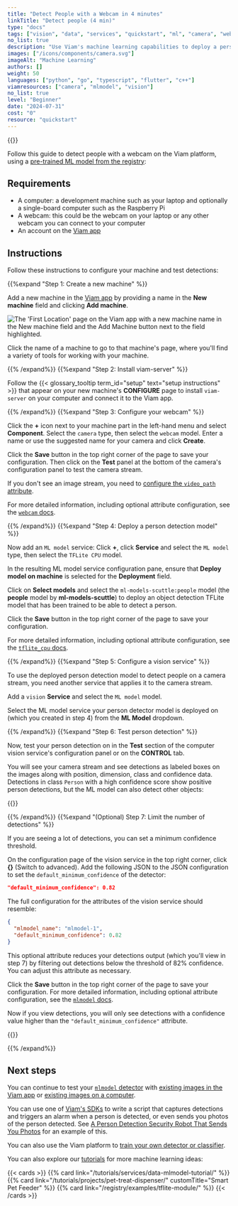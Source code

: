 ```yaml
---
title: "Detect People with a Webcam in 4 minutes"
linkTitle: "Detect people (4 min)"
type: "docs"
tags: ["vision", "data", "services", "quickstart", "ml", "camera", "webcam"]
no_list: true
description: "Use Viam's machine learning capabilities to deploy a person detector ML model to your machine."
images: ["/icons/components/camera.svg"]
imageAlt: "Machine Learning"
authors: []
weight: 50
languages: ["python", "go", "typescript", "flutter", "c++"]
viamresources: ["camera", "mlmodel", "vision"]
no_list: true
level: "Beginner"
date: "2024-07-31"
cost: "0"
resource: "quickstart"
---
```


{{<youtube embed_url="https://www.youtube-nocookie.com/embed/-sXdxbBVrso">}}

Follow this guide to detect people with a webcam on the Viam platform, using a [pre-trained ML model from the registry](https://app.viam.com/ml-model/ml-models-scuttle/people):

## Requirements

- A computer: a development machine such as your laptop and optionally a single-board computer such as the Raspberry Pi
- A webcam: this could be the webcam on your laptop or any other webcam you can connect to your computer
- An account on the [Viam app](https://app.viam.com)

## Instructions

Follow these instructions to configure your machine and test detections:

{{%expand "Step 1: Create a new machine" %}}

Add a new machine in the [Viam app](https://app.viam.com) by providing a name in the **New machine** field and clicking **Add machine**.

![The 'First Location' page on the Viam app with a new machine name in the New machine field and the Add Machine button next to the field highlighted.](/fleet/app-usage/create-machine.png)

Click the name of a machine to go to that machine's page, where you'll find a variety of tools for working with your machine.

{{% /expand%}}
{{%expand "Step 2: Install viam-server" %}}

Follow the {{< glossary_tooltip term_id="setup" text="setup instructions" >}} that appear on your new machine's **CONFIGURE** page to install `viam-server` on your computer and connect it to the Viam app.

{{% /expand%}}
{{%expand "Step 3: Configure your webcam" %}}

Click the **+** icon next to your machine part in the left-hand menu and select **Component**.
Select the `camera` type, then select the `webcam` model.
Enter a name or use the suggested name for your camera and click **Create**.

Click the **Save** button in the top right corner of the page to save your configuration.
Then click on the **Test** panel at the bottom of the camera's configuration panel to test the camera stream.

If you don't see an image stream, you need to [configure the `video_path` attribute](/components/camera/webcam/#using-video_path).

For more detailed information, including optional attribute configuration, see the [`webcam` docs](/components/camera/webcam/).

{{% /expand%}}
{{%expand "Step 4: Deploy a person detection model" %}}

Now add an `ML model` service:
Click **+**, click **Service** and select the `ML model` type, then select the `TFLite CPU` model.

In the resulting ML model service configuration pane, ensure that **Deploy model on machine** is selected for the **Deployment** field.

Click on **Select models** and select the `ml-models-scuttle:people` model (the **people** model by **ml-models-scuttle**) to deploy an object detection TFLite model that has been trained to be able to detect a person.

Click the **Save** button in the top right corner of the page to save your configuration.

For more detailed information, including optional attribute configuration, see the [`tflite_cpu` docs](/services/ml/deploy/tflite_cpu/).

{{% /expand%}}
{{%expand "Step 5: Configure a vision service" %}}

To use the deployed person detection model to detect people on a camera stream, you need another service that applies it to the camera stream.

Add a `vision` **Service** and select the `ML model` model.

Select the ML model service your person detector model is deployed on (which you created in step 4) from the **ML Model** dropdown.

{{% /expand%}}
{{%expand "Step 6: Test person detection" %}}

Now, test your person detection on in the **Test** section of the computer vision service's configuration panel or on the **CONTROL** tab.

You will see your camera stream and see detections as labeled boxes on the images along with position, dimension, class and confidence data.
Detections in class `Person` with a high confidence score show positive person detections, but the ML model can also detect other objects:

{{<imgproc src="/get-started/quickstarts/vision-card-more-detections.png" resize="x1100" declaredimensions=true alt="Positive person detection on the vision card with a lower default minimum confidence threshold." >}}

{{% /expand%}}
{{%expand "(Optional) Step 7: Limit the number of detections" %}}

If you are seeing a lot of detections, you can set a minimum confidence threshold.

On the configuration page of the vision service in the top right corner, click **{}** (Switch to advanced).
Add the following JSON to the JSON configuration to set the `default_minimum_confidence` of the detector:

```json
"default_minimum_confidence": 0.82
```

The full configuration for the attributes of the vision service should resemble:

```json {class="line-numbers linkable-line-numbers" data-line="3"}
{
  "mlmodel_name": "mlmodel-1",
  "default_minimum_confidence": 0.82
}
```

This optional attribute reduces your detections output (which you'll view in step 7) by filtering out detections below the threshold of 82% confidence.
You can adjust this attribute as necessary.

Click the **Save** button in the top right corner of the page to save your configuration.
For more detailed information, including optional attribute configuration, see the [`mlmodel` docs](/services/vision/mlmodel/).

Now if you view detections, you will only see detections with a confidence value higher than the `"default_minimum_confidence"` attribute.

{{<imgproc src="/get-started/quickstarts/vision-card.png" resize="x1100" declaredimensions=true alt="Positive person detection on the vision card." >}}

{{% /expand%}}

## Next steps

You can continue to test your [`mlmodel` detector](/services/vision/mlmodel/#test-your-detector-or-classifier) with [existing images in the Viam app](/services/vision/mlmodel/#existing-images-in-the-cloud) or [existing images on a computer](/services/vision/mlmodel/#existing-images-on-your-machine).

You can use one of [Viam's SDKs](/sdks/) to write a script that captures detections and triggers an alarm when a person is detected, or even sends you photos of the person detected.
See [A Person Detection Security Robot That Sends You Photos](/tutorials/projects/send-security-photo/#use-the-viam-python-sdk-to-control-your-security-robot) for an example of this.

You can also use the Viam platform to [train your own detector or classifier](/use-cases/deploy-ml/).

You can also explore our [tutorials](/tutorials/) for more machine learning ideas:

{{< cards >}}
{{% card link="/tutorials/services/data-mlmodel-tutorial/" %}}
{{% card link="/tutorials/projects/pet-treat-dispenser/" customTitle="Smart Pet Feeder" %}}
{{% card link="/registry/examples/tflite-module/" %}}
{{< /cards >}}

